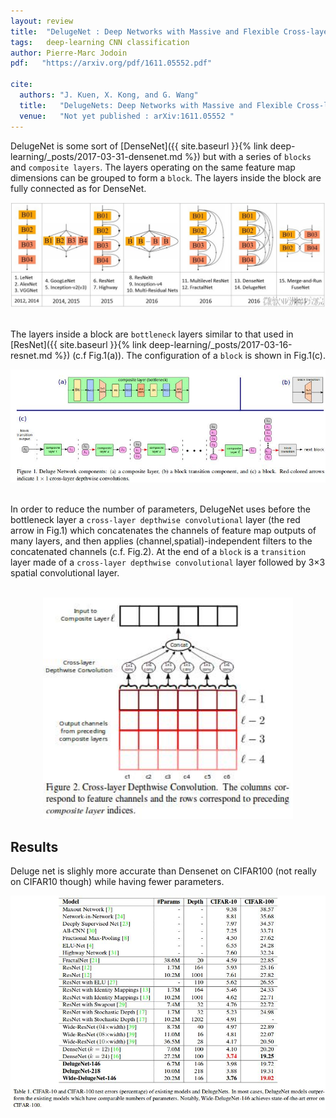 ```yaml
---
layout: review
title:  "DelugeNet : Deep Networks with Massive and Flexible Cross-layer Information Inflows"
tags:   deep-learning CNN classification
author: Pierre-Marc Jodoin
pdf:   "https://arxiv.org/pdf/1611.05552.pdf"

cite:
  authors: "J. Kuen, X. Kong, and G. Wang"
  title:   "DelugeNets: Deep Networks with Massive and Flexible Cross-layer Information Inflows"
  venue:   "Not yet published : arXiv:1611.05552 "
---
```


DelugeNet is some sort of [DenseNet]({{ site.baseurl }}{% link deep-learning/_posts/2017-03-31-densenet.md %}) but with a series of `blocks` and ``composite layers``.   The layers operating on the same feature map dimensions can be grouped to form a `block`.  The layers inside the block are fully connected as for DenseNet.

<div align="middle">
  <img src="/deep-learning/images/delugeNet/sc01.jpg" width="700">
</div>

<br>

The layers inside a block are `bottleneck` layers similar to that used in [ResNet]({{ site.baseurl }}{% link deep-learning/_posts/2017-03-16-resnet.md %}) (c.f Fig.1(a)).  The configuration of a `block` is shown in Fig.1(c).  

<div align="middle">
  <img src="/deep-learning/images/delugeNet/sc02.jpg" width="800">
</div>
<br>

In order to reduce the number of parameters, DelugeNet uses before the bottleneck layer a `cross-layer depthwise convolutional` layer (the red arrow in Fig.1) which concatenates the channels of feature map outputs of many layers, and then applies (channel,spatial)-independent filters to the concatenated channels (c.f. Fig.2).  At the end of a `block` is a `transition` layer made of a `cross-layer depthwise convolutional` layer followed by 3×3 spatial convolutional layer.

<br>


<div align="middle">
  <img src="/deep-learning/images/delugeNet/sc04.jpg" width="400">
</div>

## Results

Deluge net is slighly more accurate than Densenet on CIFAR100 (not really on CIFAR10 though) while having fewer parameters.

<div align="middle">
  <img src="/deep-learning/images/delugeNet/sc03.jpg" width="800">
</div>

